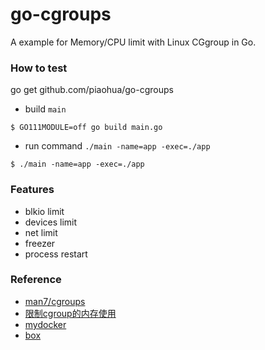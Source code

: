 # go-cgroups

A example for Memory/CPU limit with Linux CGgroup in Go.

### How to test

go get github.com/piaohua/go-cgroups

- build `main`

```
$ GO111MODULE=off go build main.go

``` 

- run command `./main -name=app -exec=./app`

```
$ ./main -name=app -exec=./app
```


### Features

- blkio limit
- devices limit
- net limit
- freezer
- process restart


### Reference

- [man7/cgroups](http://man7.org/linux/man-pages/man7/cgroups.7.html)
- [限制cgroup的内存使用](https://segmentfault.com/a/1190000008125359)
- [mydocker](https://github.com/piaohua/mydocker)
- [box](https://github.com/piaohua/box)
